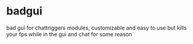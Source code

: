 # badgui
bad gui for chattriggers modules, customizable and easy to use but kills your fps while in the gui and chat for some reason
